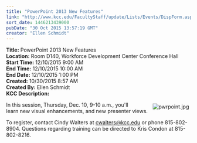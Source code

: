 ```yaml
---
title: "PowerPoint 2013 New Features"
link: "http://www.kcc.edu/FacultyStaff/update/Lists/Events/DispForm.aspx?ID=892"
sort_date: 1446213439000
pubDate: "30 Oct 2015 13:57:19 GMT"
creator: "Ellen Schmidt"
---
```


<div><b>Title:</b> PowerPoint 2013 New Features</div>
<div><b>Location:</b> Room D140, Workforce Development Center  Conference Hall</div>
<div><b>Start Time:</b> 12/10/2015 9:00 AM</div>
<div><b>End Time:</b> 12/10/2015 10:00 AM</div>
<div><b>End Date:</b> 12/10/2015 1:00 PM</div>
<div><b>Created:</b> 10/30/2015 8:57 AM</div>
<div><b>Created By:</b> Ellen Schmidt</div>
<div><b>KCC Description:</b> <div class="ExternalClass65E1B90A667644F795DA05C59A29AA1A"><p>​<img alt="pwrpoint.jpg" src="/FacultyStaff/update/Documents/pwrpoint.jpg" style="vertical-align:auto;float:right;margin:5px" />In this session, Thursday, Dec. 10, 9-10 a.m., you'll learn new visual enhancements, and new presenter views.</p>
<p>To register, contact Cindy Walters at <a href="mailto:cwalters@kcc.edu">cwalters@kcc.edu</a> or phone 815-802-8904. Questions regarding training can be directed to Kris Condon at 815-802-8216.<br /><br /></p></div></div>

